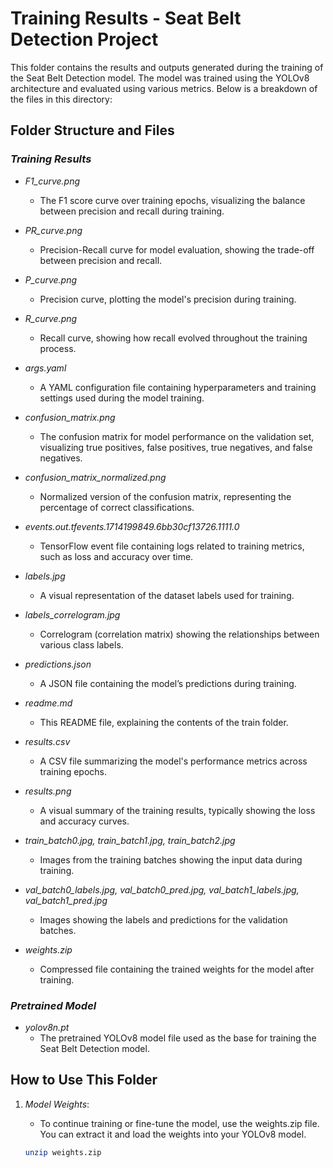 # Training Results - Seat Belt Detection Project

This folder contains the results and outputs generated during the training of the Seat Belt Detection model. The model was trained using the YOLOv8 architecture and evaluated using various metrics. Below is a breakdown of the files in this directory:

## Folder Structure and Files

### *Training Results*  
- *F1_curve.png*  
  - The F1 score curve over training epochs, visualizing the balance between precision and recall during training.

- *PR_curve.png*  
  - Precision-Recall curve for model evaluation, showing the trade-off between precision and recall.

- *P_curve.png*  
  - Precision curve, plotting the model's precision during training.

- *R_curve.png*  
  - Recall curve, showing how recall evolved throughout the training process.

- *args.yaml*  
  - A YAML configuration file containing hyperparameters and training settings used during the model training.

- *confusion_matrix.png*  
  - The confusion matrix for model performance on the validation set, visualizing true positives, false positives, true negatives, and false negatives.

- *confusion_matrix_normalized.png*  
  - Normalized version of the confusion matrix, representing the percentage of correct classifications.

- *events.out.tfevents.1714199849.6bb30cf13726.1111.0*  
  - TensorFlow event file containing logs related to training metrics, such as loss and accuracy over time.

- *labels.jpg*  
  - A visual representation of the dataset labels used for training.

- *labels_correlogram.jpg*  
  - Correlogram (correlation matrix) showing the relationships between various class labels.

- *predictions.json*  
  - A JSON file containing the model’s predictions during training.

- *readme.md*  
  - This README file, explaining the contents of the train folder.

- *results.csv*  
  - A CSV file summarizing the model's performance metrics across training epochs.

- *results.png*  
  - A visual summary of the training results, typically showing the loss and accuracy curves.

- *train_batch0.jpg, train_batch1.jpg, train_batch2.jpg*  
  - Images from the training batches showing the input data during training.

- *val_batch0_labels.jpg, val_batch0_pred.jpg, val_batch1_labels.jpg, val_batch1_pred.jpg*  
  - Images showing the labels and predictions for the validation batches.

- *weights.zip*  
  - Compressed file containing the trained weights for the model after training.

### *Pretrained Model*
- *yolov8n.pt*  
  - The pretrained YOLOv8 model file used as the base for training the Seat Belt Detection model.

## How to Use This Folder

1. *Model Weights*:  
   - To continue training or fine-tune the model, use the weights.zip file. You can extract it and load the weights into your YOLOv8 model.

   ```bash
   unzip weights.zip
